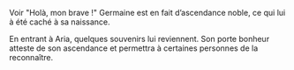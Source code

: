  Voir "Holà, mon brave !"
 Germaine est en fait d’ascendance noble, ce qui lui à été caché à sa naissance.
 
 En entrant à Aria, quelques souvenirs lui reviennent.
 Son porte bonheur atteste de son ascendance et permettra à certaines personnes de la reconnaître.

